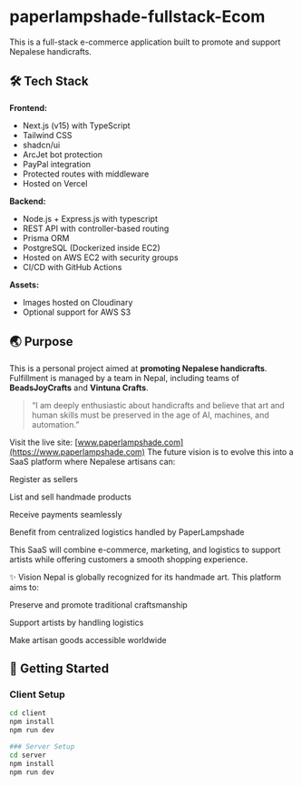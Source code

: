 # paperlampshade-fullstack-Ecom

This is a full-stack e-commerce application built to promote and support Nepalese handicrafts.

## 🛠 Tech Stack

**Frontend:**
- Next.js (v15) with TypeScript
- Tailwind CSS
- shadcn/ui
- ArcJet bot protection
- PayPal integration
- Protected routes with middleware
- Hosted on Vercel

**Backend:**
- Node.js + Express.js with typescript
- REST API with controller-based routing
- Prisma ORM
- PostgreSQL (Dockerized inside EC2)
- Hosted on AWS EC2 with security groups
- CI/CD with GitHub Actions

**Assets:**
- Images hosted on Cloudinary
- Optional support for AWS S3

## 🌏 Purpose

This is a personal project aimed at **promoting Nepalese handicrafts**. Fulfillment is managed by a team in Nepal, including teams of **BeadsJoyCrafts** and **Vintuna Crafts**.

> “I am deeply enthusiastic about handicrafts and believe that art and human skills must be preserved in the age of AI, machines, and automation.”

Visit the live site: [www.paperlampshade.com](https://www.paperlampshade.com)
The future vision is to evolve this into a SaaS platform where Nepalese artisans can:

Register as sellers

List and sell handmade products

Receive payments seamlessly

Benefit from centralized logistics handled by PaperLampshade

This SaaS will combine e-commerce, marketing, and logistics to support artists while offering customers a smooth shopping experience.

✨ Vision
Nepal is globally recognized for its handmade art. This platform aims to:

Preserve and promote traditional craftsmanship

Support artists by handling logistics

Make artisan goods accessible worldwide


## 🚀 Getting Started

### Client Setup

```bash
cd client
npm install
npm run dev

### Server Setup
cd server
npm install
npm run dev

